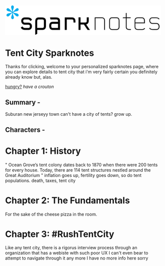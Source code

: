 ![jump](2560px-SparkNotes_logo.svg.png)
# Tent City Sparknotes 
Thanks for clicking, welcome to your personalized sparknotes page, where you can explore details to tent city that i'm very fairly certain you definitely already know but, alas. 

[hungry?](https://crouton.net/) 
_have a crouton_



## Summary - 
Suburan new jerseyy town can't have a city of tents? grow up. 

## Characters - 


# Chapter 1: History 
" Ocean Grove’s tent colony dates back to 1870 when there were 200 tents for every house. Today, there are 114 tent structures nestled around the Great Auditorium " inflation goes up, fertility goes down, so do tent populations. 
death, taxes, tent city 

# Chapter 2: The Fundamentals 
For the sake of the cheese pizza in the room. 

# Chapter 3: #RushTentCity 
Like any tent city, there is a rigorus interview process through an organization that has a webiste with such poor UX I can't even bear to attempt to navigate through it any more I have no more info here sorry 

